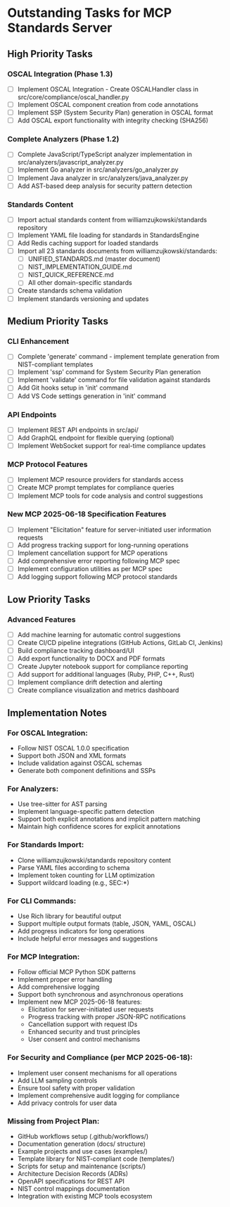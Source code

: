 # Outstanding Tasks for MCP Standards Server

## High Priority Tasks

### OSCAL Integration (Phase 1.3)
- [ ] Implement OSCAL Integration - Create OSCALHandler class in src/core/compliance/oscal_handler.py
- [ ] Implement OSCAL component creation from code annotations
- [ ] Implement SSP (System Security Plan) generation in OSCAL format
- [ ] Add OSCAL export functionality with integrity checking (SHA256)

### Complete Analyzers (Phase 1.2)
- [ ] Complete JavaScript/TypeScript analyzer implementation in src/analyzers/javascript_analyzer.py
- [ ] Implement Go analyzer in src/analyzers/go_analyzer.py
- [ ] Implement Java analyzer in src/analyzers/java_analyzer.py
- [ ] Add AST-based deep analysis for security pattern detection

### Standards Content
- [ ] Import actual standards content from williamzujkowski/standards repository
- [ ] Implement YAML file loading for standards in StandardsEngine
- [ ] Add Redis caching support for loaded standards
- [ ] Import all 23 standards documents from williamzujkowski/standards:
  - [ ] UNIFIED_STANDARDS.md (master document)
  - [ ] NIST_IMPLEMENTATION_GUIDE.md
  - [ ] NIST_QUICK_REFERENCE.md
  - [ ] All other domain-specific standards
- [ ] Create standards schema validation
- [ ] Implement standards versioning and updates

## Medium Priority Tasks

### CLI Enhancement
- [ ] Complete 'generate' command - implement template generation from NIST-compliant templates
- [ ] Implement 'ssp' command for System Security Plan generation
- [ ] Implement 'validate' command for file validation against standards
- [ ] Add Git hooks setup in 'init' command
- [ ] Add VS Code settings generation in 'init' command

### API Endpoints
- [ ] Implement REST API endpoints in src/api/
- [ ] Add GraphQL endpoint for flexible querying (optional)
- [ ] Implement WebSocket support for real-time compliance updates

### MCP Protocol Features
- [ ] Implement MCP resource providers for standards access
- [ ] Create MCP prompt templates for compliance queries
- [ ] Implement MCP tools for code analysis and control suggestions

### New MCP 2025-06-18 Specification Features
- [ ] Implement "Elicitation" feature for server-initiated user information requests
- [ ] Add progress tracking support for long-running operations
- [ ] Implement cancellation support for MCP operations
- [ ] Add comprehensive error reporting following MCP spec
- [ ] Implement configuration utilities as per MCP spec
- [ ] Add logging support following MCP protocol standards

## Low Priority Tasks

### Advanced Features
- [ ] Add machine learning for automatic control suggestions
- [ ] Create CI/CD pipeline integrations (GitHub Actions, GitLab CI, Jenkins)
- [ ] Build compliance tracking dashboard/UI
- [ ] Add export functionality to DOCX and PDF formats
- [ ] Create Jupyter notebook support for compliance reporting
- [ ] Add support for additional languages (Ruby, PHP, C++, Rust)
- [ ] Implement compliance drift detection and alerting
- [ ] Create compliance visualization and metrics dashboard

## Implementation Notes

### For OSCAL Integration:
- Follow NIST OSCAL 1.0.0 specification
- Support both JSON and XML formats
- Include validation against OSCAL schemas
- Generate both component definitions and SSPs

### For Analyzers:
- Use tree-sitter for AST parsing
- Implement language-specific pattern detection
- Support both explicit annotations and implicit pattern matching
- Maintain high confidence scores for explicit annotations

### For Standards Import:
- Clone williamzujkowski/standards repository content
- Parse YAML files according to schema
- Implement token counting for LLM optimization
- Support wildcard loading (e.g., SEC:*)

### For CLI Commands:
- Use Rich library for beautiful output
- Support multiple output formats (table, JSON, YAML, OSCAL)
- Add progress indicators for long operations
- Include helpful error messages and suggestions

### For MCP Integration:
- Follow official MCP Python SDK patterns
- Implement proper error handling
- Add comprehensive logging
- Support both synchronous and asynchronous operations
- Implement new MCP 2025-06-18 features:
  - Elicitation for server-initiated user requests
  - Progress tracking with proper JSON-RPC notifications
  - Cancellation support with request IDs
  - Enhanced security and trust principles
  - User consent and control mechanisms

### For Security and Compliance (per MCP 2025-06-18):
- Implement user consent mechanisms for all operations
- Add LLM sampling controls
- Ensure tool safety with proper validation
- Implement comprehensive audit logging for compliance
- Add privacy controls for user data

### Missing from Project Plan:
- GitHub workflows setup (.github/workflows/)
- Documentation generation (docs/ structure)
- Example projects and use cases (examples/)
- Template library for NIST-compliant code (templates/)
- Scripts for setup and maintenance (scripts/)
- Architecture Decision Records (ADRs)
- OpenAPI specifications for REST API
- NIST control mappings documentation
- Integration with existing MCP tools ecosystem